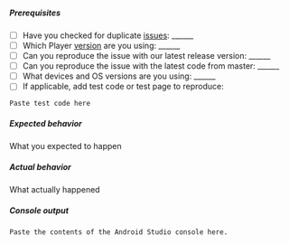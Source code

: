 <!-- If you are raising a bug playing a stream, you must fill out the following or your issue may 
not be responded to. For features or improvements, you may delete this. -->
##### Prerequisites
- [ ] Have you checked for duplicate [issues](https://github.com/kaltura/playkit-android/issues): ______
- [ ] Which Player [version](https://github.com/kaltura/playkit-android/releases) are you using: ______
- [ ] Can you reproduce the issue with our latest release version: ______
- [ ] Can you reproduce the issue with the latest code from master: ______
- [ ] What devices and OS versions are you using: ______
- [ ] If applicable, add test code or test page to reproduce: 
```
Paste test code here
```

##### Expected behavior
What you expected to happen

##### Actual behavior
What actually happened

##### Console output
```
Paste the contents of the Android Studio console here.
```
